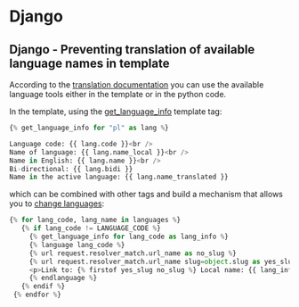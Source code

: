 # Django

## Django - Preventing translation of available language names in template

According to the [translation documentation](https://docs.djangoproject.com/en/dev/topics/i18n/translation/) you can use the available language tools either in the template or in the python code.

In the template, using the [get_language_info](https://docs.djangoproject.com/en/dev/topics/i18n/translation/#get-language-info) template tag:

```python
{% get_language_info for "pl" as lang %}

Language code: {{ lang.code }}<br />
Name of language: {{ lang.name_local }}<br />
Name in English: {{ lang.name }}<br />
Bi-directional: {{ lang.bidi }}
Name in the active language: {{ lang.name_translated }}
```

which can be combined with other tags and build a mechanism that allows you to [change languages](https://docs.djangoproject.com/en/dev/topics/i18n/translation/#switching-language-in-templates):

```python
{% for lang_code, lang_name in languages %}  
   {% if lang_code != LANGUAGE_CODE %}      
     {% get_language_info for lang_code as lang_info %}
     {% language lang_code %}                            
     {% url request.resolver_match.url_name as no_slug %}
     {% url request.resolver_match.url_name slug=object.slug as yes_slug %}  
     <p>Link to: {% firstof yes_slug no_slug %} Local name: {{ lang_info.name_local }}</p>
     {% endlanguage %}
   {% endif %}
 {% endfor %}
```

